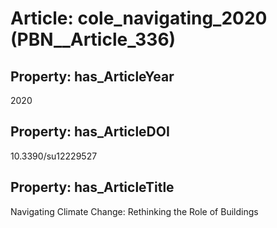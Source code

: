 # Article: __cole_navigating_2020__ (PBN__Article_336)

## Property: has_ArticleYear

2020

## Property: has_ArticleDOI

10.3390/su12229527

## Property: has_ArticleTitle

Navigating Climate Change: Rethinking the Role of Buildings

